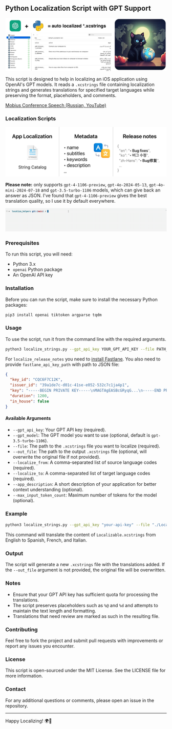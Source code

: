 ## Python Localization Script with GPT Support

<img src="images/github_localize_header.jpg">

This script is designed to help in localizing an iOS application using OpenAI's GPT models. It reads a `.xcstrings` file containing localization strings and generates translations for specified target languages while preserving the format, placeholders, and comments.

[Mobius Conference Speech (Russian, YouTube)](https://www.youtube.com/watch?v=lU7EZ2K_4ho)

### Localization Scripts
<img src="images/modes.jpg">

**Please note:** only supports `gpt-4-1106-preview`, `gpt-4o-2024-05-13`, `gpt-4o-mini-2024-07-18` and `gpt-3.5-turbo-1106` models, which can give back an answer as JSON. I've found that `gpt-4-1106-preview` gives the best translation quality, so I use it by default everywhere.

![Terminal animation](/images/anim.gif)

### Prerequisites

To run this script, you will need:
- Python 3.x
- `openai` Python package
- An OpenAI API key

### Installation

Before you can run the script, make sure to install the necessary Python packages:

```bash
pip3 install openai tiktoken argparse tqdm
```

### Usage

To use the script, run it from the command line with the required arguments.

```bash
python3 localize_strings.py --gpt_api_key YOUR_GPT_API_KEY --file PATH_TO_XCSTRINGS_FILE --localize_from SOURCE_LANG_CODES --localize_to TARGET_LANG_CODES
```

For `localize_release_notes` you need to [install Fastlane](https://docs.fastlane.tools/getting-started/ios/setup/). You also need to provide `fastlane_api_key_path` with path to JSON file:
```json
{
  "key_id": "CQC6F7C12K",
  "issuer_id": "39a1de7c-d01c-41se-e052-532c7c1ja4p1",
  "key": "-----BEGIN PRIVATE KEY-----\nMAGTAgEASBcGRyqG...\n-----END PRIVATE KEY-----",
  "duration": 1200,
  "in_house": false 
}
```

#### Available Arguments

- `--gpt_api_key`: Your GPT API key (required).
- `--gpt_model`: The GPT model you want to use (optional, default is `gpt-3.5-turbo-1106`).
- `--file`: The path to the `.xcstrings` file you want to localize (required).
- `--out_file`: The path to the output `.xcstrings` file (optional, will overwrite the original file if not provided).
- `--localize_from`: A comma-separated list of source language codes (required).
- `--localize_to`: A comma-separated list of target language codes (required).
- `--app_description`: A short description of your application for better context understanding (optional).
- `--max_input_token_count`: Maximum number of tokens for the model (optional).

### Example

```bash
python3 localize_strings.py --gpt_api_key "your-api-key" --file "./Localizable.xcstrings" --localize_from "en,de" --localize_to "es,fr,it" --app_description "A productivity app for managing tasks."
```

This command will translate the content of `Localizable.xcstrings` from English to Spanish, French, and Italian.

### Output

The script will generate a new `.xcstrings` file with the translations added. If the `--out_file` argument is not provided, the original file will be overwritten.

### Notes

- Ensure that your GPT API key has sufficient quota for processing the translations.
- The script preserves placeholders such as `%@` and `%d` and attempts to maintain the text length and formatting.
- Translations that need review are marked as such in the resulting file.

### Contributing

Feel free to fork the project and submit pull requests with improvements or report any issues you encounter.

### License

This script is open-sourced under the MIT License. See the LICENSE file for more information.

### Contact

For any additional questions or comments, please open an issue in the repository.

---

Happy Localizing! 🌍📲
